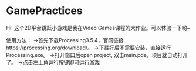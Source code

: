 # GamePractices
Hi! 
这个2D平台跳跃小游戏是我在Video Games课程的大作业。可以体验一下哟~

使用方法：
->首先下载Processing3.5.4，官网链接https://processing.org/download/。
->下载好后不需要安装，直接运行Processing.exe。
->打开窗口后open project, 双击main.pde，项目就自动打开了。
->点击左上角运行按键即可运行游戏
